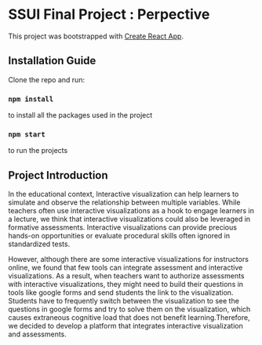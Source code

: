 # SSUI Final Project : Perpective 

This project was bootstrapped with [Create React App](https://github.com/facebook/create-react-app).

## Installation Guide

Clone the repo and run:

### `npm install`

to install all the packages used in the project

### `npm start`

to run the projects

##  Project Introduction
In the educational context, Interactive visualization can help learners to simulate and observe the relationship between multiple variables. While teachers often use interactive visualizations as a hook to engage learners in a lecture, we think that interactive visualizations could also be leveraged in formative assessments. Interactive visualizations can provide precious hands-on opportunities or evaluate procedural skills often ignored in standardized tests. 

However, although there are some interactive visualizations for instructors online, we found that few tools can integrate assessment and interactive visualizations. As a result, when teachers want to authorize assessments with interactive visualizations, they might need to build their questions in tools like google forms and send students the link to the visualization. Students have to frequently switch between the visualization to see the questions in google forms and try to solve them on the visualization, which causes extraneous cognitive load that does not benefit learning.Therefore, we decided to develop a platform that integrates interactive visualization and assessments.



